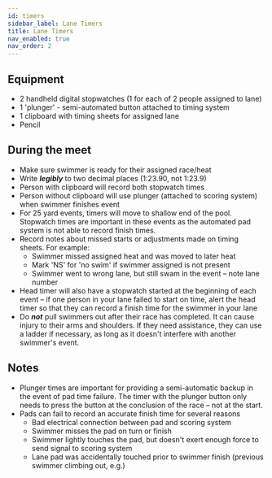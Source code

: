 ```yaml
---
id: timers
sidebar_label: Lane Timers
title: Lane Timers
nav_enabled: true
nav_order: 2
---
```


## Equipment 
- 2 handheld digital stopwatches (1 for each of 2 people assigned to lane)
- 1 'plunger' - semi-automated button attached to timing system
- 1 clipboard with timing sheets for assigned lane
- Pencil 

## During the meet 
- Make sure swimmer is ready for their assigned race/heat
- Write **_legibly_** to two decimal places (1:23.90, not 1:23.9)
- Person with clipboard will record both stopwatch times
- Person without clipboard will use plunger (attached to scoring system) when swimmer finishes event
- For 25 yard events, timers will move to shallow end of the pool.  Stopwatch times are important in these events as the automated pad system is not able to record finish times.
- Record notes about missed starts or adjustments made on timing sheets.  For example:
  - Swimmer missed assigned heat and was moved to later heat
  - Mark 'NS' for 'no swim' if swimmer assigned is not present
  - Swimmer went to wrong lane, but still swam in the event – note lane number
-  Head timer will also have a stopwatch started at the beginning of each event – if one person in your lane failed to start on time, alert the head timer so that they can record a finish time for the swimmer in your lane 
-  Do **_not_** pull swimmers out after their race has completed.   It can cause injury to their arms and shoulders.  If they need assistance, they can use a ladder if necessary, as long as it doesn't interfere with another swimmer's event.

## Notes 
- Plunger times are important for providing a semi-automatic backup in the event of pad time failure.  The timer with the plunger button only needs to press the button at the conclusion of the race – not at the start.
- Pads can fail to record an accurate finish time for several reasons
  - Bad electrical connection between pad and scoring system
  - Swimmer misses the pad on turn or finish
  - Swimmer lightly touches the pad, but doesn't exert enough force to send signal to scoring system
  - Lane pad was accidentally touched prior to swimmer finish (previous swimmer climbing out, e.g.) 
